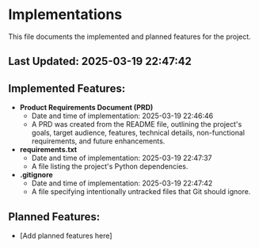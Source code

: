 # Implementations

This file documents the implemented and planned features for the project.

## Last Updated: 2025-03-19 22:47:42

## Implemented Features:

*   **Product Requirements Document (PRD)**
    *   Date and time of implementation: 2025-03-19 22:46:46
    *   A PRD was created from the README file, outlining the project's goals, target audience, features, technical details, non-functional requirements, and future enhancements.
*   **requirements.txt**
    *   Date and time of implementation: 2025-03-19 22:47:37
    *   A file listing the project's Python dependencies.
*   **.gitignore**
    *   Date and time of implementation: 2025-03-19 22:47:42
    *   A file specifying intentionally untracked files that Git should ignore.

## Planned Features:

*   [Add planned features here]